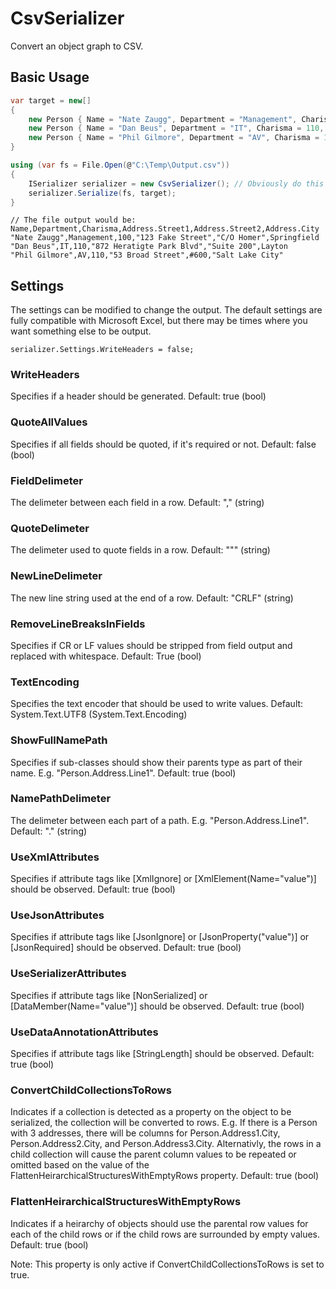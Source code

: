 # CsvSerializer
Convert an object graph to CSV.

## Basic Usage
```csharp
var target = new[]
{
	new Person { Name = "Nate Zaugg", Department = "Management", Charisma = 100, Address = new Address { Street1 = "123 Fake Street", Address2 = "C/O Homer", City = "Springfield" } },
	new Person { Name = "Dan Beus", Department = "IT", Charisma = 110, Address = new Address { Street1 = "872 Heratigte Park Blvd", Address2 = "Suite 200", City = "Layton" } },
	new Person { Name = "Phil Gilmore", Department = "AV", Charisma = 110, Address = new Address { Street1 = "53 Broad Street", Address2 = "#600", City = "Salt Lake City" } },
} 

using (var fs = File.Open(@"C:\Temp\Output.csv"))
{
	ISerializer serializer = new CsvSerializer(); // Obviously do this via DI
	serializer.Serialize(fs, target);
}
```
```
// The file output would be:
Name,Department,Charisma,Address.Street1,Address.Street2,Address.City
"Nate Zaugg",Management,100,"123 Fake Street","C/O Homer",Springfield
"Dan Beus",IT,110,"872 Heratigte Park Blvd","Suite 200",Layton
"Phil Gilmore",AV,110,"53 Broad Street",#600,"Salt Lake City"
```

## Settings

The settings can be modified to change the output. The default settings are fully compatible with Microsoft Excel, but there may be times where
you want something else to be output.

	serializer.Settings.WriteHeaders = false;

### WriteHeaders
Specifies if a header should be generated. Default: true (bool)

### QuoteAllValues
Specifies if all fields should be quoted, if it's required or not. Default: false (bool)

### FieldDelimeter
The delimeter between each field in a row. Default: "," (string)

### QuoteDelimeter
The delimeter used to quote fields in a row. Default: "\"" (string)

### NewLineDelimeter
The new line string used at the end of a row. Default: "CRLF" (string)

### RemoveLineBreaksInFields
Specifies if CR or LF values should be stripped from field output and replaced with whitespace. Default: True (bool)

### TextEncoding
Specifies the text encoder that should be used to write values. Default: System.Text.UTF8 (System.Text.Encoding)

### ShowFullNamePath
Specifies if sub-classes should show their parents type as part of their name. E.g. "Person.Address.Line1". Default: true (bool)

### NamePathDelimeter
The delimeter between each part of a path. E.g. "Person.Address.Line1". Default: "." (string)

### UseXmlAttributes
Specifies if attribute tags like [XmlIgnore] or [XmlElement(Name="value")] should be observed. Default: true (bool)

### UseJsonAttributes
Specifies if attribute tags like [JsonIgnore] or [JsonProperty("value")] or [JsonRequired] should be observed. Default: true (bool)

### UseSerializerAttributes
Specifies if attribute tags like [NonSerialized] or [DataMember(Name="value")] should be observed. Default: true (bool)

### UseDataAnnotationAttributes
Specifies if attribute tags like [StringLength] should be observed. Default: true (bool)


### ConvertChildCollectionsToRows
Indicates if a collection is detected as a property on the object to be serialized, the collection will be converted to rows. 
E.g. If there is a Person with 3 addresses, there will be columns for Person.Address1.City, Person.Address2.City, and Person.Address3.City.
Alternativly, the rows in a child collection will cause the parent column values to be repeated or omitted based on the value of the
FlattenHeirarchicalStructuresWithEmptyRows property. Default: true (bool)

### FlattenHeirarchicalStructuresWithEmptyRows
Indicates if a heirarchy of objects should use the parental row values for each of the child rows or if the child rows are surrounded by 
empty values. Default: true (bool)

Note: This property is only active if ConvertChildCollectionsToRows is set to true.

